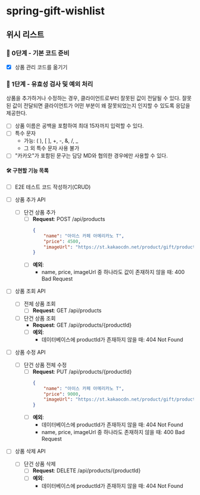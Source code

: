 # spring-gift-wishlist

## 위시 리스트

### 🚀 0단계 - 기본 코드 준비

- [x] 상품 관리 코드를 옮기기

### 🚀 1단계 - 유효성 검사 및 예외 처리

상품을 추가하거나 수정하는 경우, 클라이언트로부터 잘못된 값이 전달될 수 있다.
잘못된 값이 전달되면 클라이언트가 어떤 부분이 왜 잘못되었는지 인지할 수 있도록 응답을 제공한다.

- [ ] 상품 이름은 공백을 포함하여 최대 15자까지 입력할 수 있다.
- [ ] 특수 문자
    - 가능: ( ), [ ], +, -, &, /, _
    - 그 외 특수 문자 사용 불가
- [ ] "카카오"가 포함된 문구는 담당 MD와 협의한 경우에만 사용할 수 있다.

#### 🛠 구현할 기능 목록

- [ ] E2E 테스트 코드 작성하기(CRUD)

- [ ] 상품 추가 API
    - [ ] 단건 상품 추가
        - [ ] **Request**: POST /api/products
          ```json
          {
              "name": "아이스 카페 아메리카노 T",
              "price": 4500,
              "imageUrl": "https://st.kakaocdn.net/product/gift/product/20231010111814_9a667f9eccc943648797925498bdd8a3.jpg"
          }
          ```
        - [ ] **예외**:
            - name, price, imageUrl 중 하나라도 값이 존재하지 않을 때: 400 Bad Request

- [ ] 상품 조회 API
    - [ ] 전체 상품 조회
        - [ ] **Request**: GET /api/products

    - [ ] 단건 상품 조회
        - **Request**: GET /api/products/{productId}
        - [ ] **예외**:
            - 데이터베이스에 productId가 존재하지 않을 때: 404 Not Found

- [ ] 상품 수정 API
    - [ ] 단건 상품 전체 수정
        - [ ] **Request**: PUT /api/products/{productId}
          ```json
          {
              "name": "아이스 카페 아메리카노 T",
              "price": 9000,
              "imageUrl": "https://st.kakaocdn.net/product/gift/product/20231010111814_9a667f9eccc943648797925498bdd8a3.jpg"
          }
          ```
        - [ ] **예외**:
            - 데이터베이스에 productId가 존재하지 않을 때: 404 Not Found
            - name, price, imageUrl 중 하나라도 존재하지 않을 때: 400 Bad Request

- [ ] 상품 삭제 API
    - [ ] 단건 상품 삭제
        - [ ] **Request**: DELETE /api/products/{productId}
        - [ ] **예외**:
            - 데이터베이스에 productId가 존재하지 않을 때: 404 Not Found